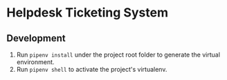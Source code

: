 # Helpdesk Ticketing System

## Development

1. Run `pipenv install` under the project root folder to generate the virtual environment.
2. Run `pipenv shell` to activate the project's virtualenv.